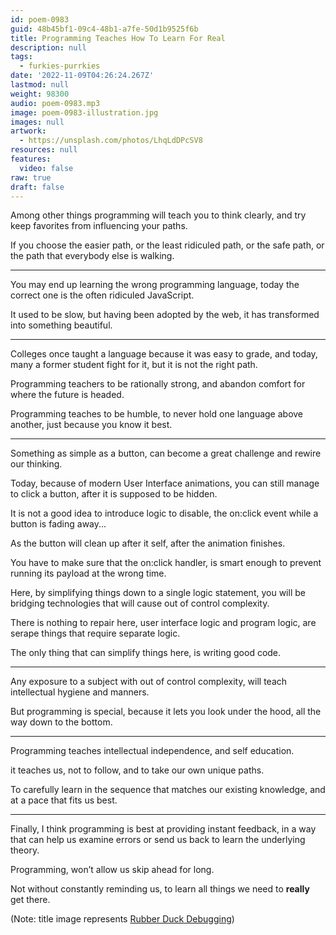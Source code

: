 ```yaml
---
id: poem-0983
guid: 48b45bf1-09c4-48b1-a7fe-50d1b9525f6b
title: Programming Teaches How To Learn For Real
description: null
tags:
  - furkies-purrkies
date: '2022-11-09T04:26:24.267Z'
lastmod: null
weight: 98300
audio: poem-0983.mp3
image: poem-0983-illustration.jpg
images: null
artwork:
  - https://unsplash.com/photos/LhqLdDPcSV8
resources: null
features:
  video: false
raw: true
draft: false
---
```


Among other things programming will teach you to think clearly,
and try keep favorites from influencing your paths.

If you choose the easier path, or the least ridiculed path,
or the safe path, or the path that everybody else is walking.

---

You may end up learning the wrong programming language,
today the correct one is the often ridiculed JavaScript.

It used to be slow, but having been adopted by the web,
it has transformed into something beautiful.

---

Colleges once taught a language because it was easy to grade,
and today, many a former student fight for it, but it is not the right path.

Programming teachers to be rationally strong,
and abandon comfort for where the future is headed.

Programming teaches to be humble,
to never hold one language above another, just because you know it best.

---

Something as simple as a button,
can become a great challenge and rewire our thinking.

Today, because of modern User Interface animations,
you can still manage to click a button, after it is supposed to be hidden.

It is not a good idea to introduce logic to disable,
the on:click event while a button is fading away...

As the button will clean up after it self,
after the animation finishes.

You have to make sure that the on:click handler,
is smart enough to prevent running its payload at the wrong time.

Here, by simplifying things down to a single logic statement,
you will be bridging technologies that will cause out of control complexity.

There is nothing to repair here, user interface logic and program logic,
are serape things that require separate logic.

The only thing that can simplify things here,
is writing good code.

---

Any exposure to a subject with out of control complexity,
will teach intellectual hygiene and manners.

But programming is special,
because it lets you look under the hood, all the way down to the bottom.


---

Programming teaches intellectual independence,
and self education.

it teaches us, not to follow,
and to take our own unique paths.

To carefully learn in the sequence that matches our existing knowledge,
and at a pace that fits us best.

---

Finally, I think programming is best at providing instant feedback,
in a way that can help us examine errors or send us back to learn the underlying theory.

Programming,
won’t allow us skip ahead for long.

Not without constantly reminding us,
to learn all things we need to __really__ get there.

(Note: title image represents [Rubber Duck Debugging][1])

[1]: https://en.wikipedia.org/wiki/Rubber_duck_debugging
